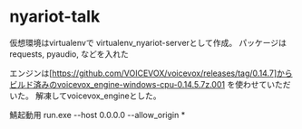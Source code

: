 # nyariot-talk
仮想環境はvirtualenvで virtualenv_nyariot-serverとして作成。
パッケージはrequests, pyaudio, などを入れた

エンジンは[https://github.com/VOICEVOX/voicevox/releases/tag/0.14.7]からビルド済みのvoicevox_engine-windows-cpu-0.14.5.7z.001 を使わせていただいた。
解凍してvoicevox_engineとした。

鯖起動用
run.exe --host 0.0.0.0 --allow_origin *